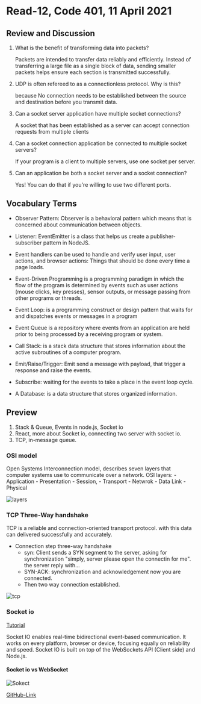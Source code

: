 # Read-12, Code 401, 11 April 2021

## Review and Discussion

1. What is the benefit of transforming data into packets?

   Packets are intended to transfer data reliably and efficiently. Instead of transferring a large file as a single block of data, sending smaller packets helps ensure each section is transmitted successfully.

2. UDP is often refereed to as a connectionless protocol. Why is this?

   because No connection needs to be established between the source and destination before you transmit data.

3. Can a socket server application have multiple socket connections?

   A socket that has been established as a server can accept connection requests from multiple clients

4. Can a socket connection application be connected to multiple socket servers?

   If your program is a client to multiple servers, use one socket per server.

5. Can an application be both a socket server and a socket connection?

   Yes! You can do that if you're willing to use two different ports.

## Vocabulary Terms

- Observer Pattern: Observer is a behavioral pattern which means that is concerned about communication between objects.

- Listener: EventEmitter is a class that helps us create a publisher-subscriber pattern in NodeJS.

- Event handlers can be used to handle and verify user input, user actions, and browser actions: Things that should be done every time a page loads.

- Event-Driven Programming is a programming paradigm in which the flow of the program is determined by events such as user actions (mouse clicks, key presses), sensor outputs, or message passing from other programs or threads.

- Event Loop: is a programming construct or design pattern that waits for and dispatches events or messages in a program

- Event Queue is a repository where events from an application are held prior to being processed by a receiving program or system.

- Call Stack: is a stack data structure that stores information about the active subroutines of a computer program.

- Emit/Raise/Trigger: Emit send a message with payload, that trigger a response and raise the events.

- Subscribe: waiting for the events to take a place in the event loop cycle.

- A Database: is a data structure that stores organized information.

## Preview

1. Stack & Queue, Events in node.js, Socket io
2. React, more about Socket io, connecting two server with socket io.
3. TCP, in-message queue.

### OSI model

Open Systems Interconnection model, describes seven layers that computer systems use to communicate over a network.
OSI layers: - Application - Presentation - Session, - Transport - Netwrok - Data Link - Physical

![layers](https://www.imperva.com/learn/wp-content/uploads/sites/13/2020/02/OSI-7-layers.jpg)

### TCP Three-Way handshake

TCP is a reliable and connection-oriented transport protocol. with this data can delivered successfully and accurately.

- Connection step three-way handshake
  - syn: Client sends a SYN segment to the server, asking for synchronization "simply, server please open the connectin for me". the server reply with...
  - SYN-ACK: synchronization and acknowledgement now you are connected.
  - Then two way connection established.

![tcp](https://media.geeksforgeeks.org/wp-content/uploads/TCP-connection-1.png)

### Socket io

[Tutorial](https://www.tutorialspoint.com/socket.io/)

Socket IO enables real-time bidirectional event-based communication. It works on every platform, browser or device, focusing equally on reliability and speed. Socket IO is built on top of the WebSockets API (Client side) and Node.js.

#### Socket io vs WebSocket

![Sokect](https://cdn.educba.com/academy/wp-content/uploads/2018/11/WebSockets-vs-Socket-1.jpg.webp)

[GitHub-Link](https://omar-tarawneh.github.io/reading-notes/reading-notes-code401/read-12)
